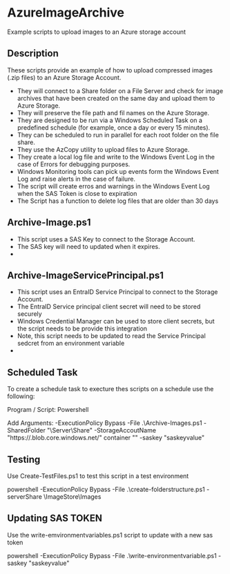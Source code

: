 # AzureImageArchive
Example scripts to upload images to an Azure storage account

## Description

These scripts provide an example of how to upload compressed images (.zip files) to an Azure Storage Account.

- They will connect to a Share folder on a File Server and check for image archives that have been created on the same day and upload them to Azure Storage.
- They will preserve the file path and fil names on the Azure Storage.
- They are designed to be run via a Windows Scheduled Task on a predefined schedule (for example, once a day or every 15 minutes).
- They can be scheduled to run in parallel for each root folder on the file share.
- They use the AzCopy utility to upload files to Azure Storage.
- They create a local log file and write to the Windows Event Log in the case of Errors for debugging purposes. 
- Windows Monitoring tools can pick up events form the Windows Event Log and raise alerts in the case of failure.
- The script will create erros and warnings in the Windows Event Log when the SAS Token is close to expiration
- The Script has a function to delete log files that are older than 30 days

## Archive-Image.ps1

- This script uses a SAS Key to connect to the Storage Account.
- The SAS key will need to updated when it expires.
- 

## Archive-ImageServicePrincipal.ps1

- This script uses an EntraID Service Principal to connect to the Storage Account.
- The EntraID Service principal client secret will need to be stored securely
- Windows Credential Manager can be used to store client secrets, but the script needs to be provide this integration
- Note, this script needs to be updated to read the Service Principal sedcret from an environment variable
- 

## Scheduled Task

To create a schedule task to execture thes scripts on a schedule use the following:

Program / Script: Powershell

Add Arguments: -ExecutionPolicy Bypass -File .\Archive-Images.ps1 -SharedFolder "\\Server\Share" -StorageAccoutName "https://<storageaccountname>.blob.core.windows.net/<blobcontainer>" container "<root folder on the file share to connect to>" -saskey "saskeyvalue"

## Testing

Use Create-TestFiles.ps1 to test this script in a test environment

powershell -ExecutionPolicy Bypass -File .\create-folderstructure.ps1 -serverShare \\ImageStore\Images

## Updating SAS TOKEN

Use the write-emvironmentvariables.ps1 script to update with a new sas token

powershell -ExecutionPolicy Bypass -File .\write-environmentvariable.ps1 -saskey "saskeyvalue"